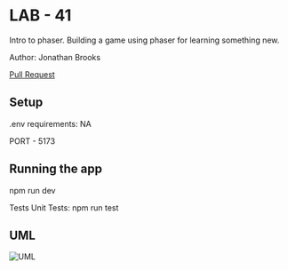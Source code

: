 # LAB - 41

Intro to phaser. Building a game using phaser for learning something new. 

Author: Jonathan Brooks

[Pull Request](https://github.com/jonbrooks01/storeFront/pull/1)

<!-- [Server Repo](https://github.com/jonbrooks01/todoServer-) -->
<!-- 
[deployed server](https://storefront-u0jl.onrender.com/) -->

## Setup

.env requirements: NA

PORT - 5173

## Running the app

 npm run dev

<!-- Endpoint: Returns Object -->

<!-- {
  "domain": "deployment-practice-main.onrender.com/",
  "status": "{name: name}",
 "port":
} -->
Tests
Unit Tests: npm run test
<!-- Lint Tests: npm run lint -->

## UML

![UML](./UML.png)
